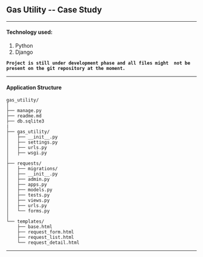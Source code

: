 ## Gas Utility -- Case Study

---

#### Technology used:
1. Python
2. Django 

 
**`
Project is still under development phase and all files might 
not be present on the git repository at the moment.
`**

---
#### Application Structure
```
gas_utility/
│
├── manage.py
├── readme.md
├── db.sqlite3
|
├── gas_utility/
│   ├── __init__.py
│   ├── settings.py
│   ├── urls.py
│   ├── wsgi.py
│
├── requests/
│   ├── migrations/
│   ├── __init__.py
│   ├── admin.py
│   ├── apps.py
│   ├── models.py
│   ├── tests.py
│   ├── views.py
│   ├── urls.py
│   └── forms.py
│
└── templates/
    ├── base.html
    ├── request_form.html
    ├── request_list.html
    └── request_detail.html
```
---